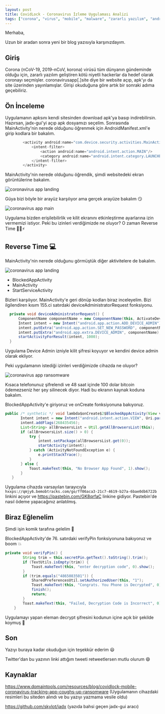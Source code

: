 ```yaml
---
layout: post
title: CovidLock - Coronavirus İzleme Uygulaması Analizi
tags: ["corona", "virus", "mobile", "malware", "zararlı yazılım", "android", "uygulama", "covidlock"]
---
```


Merhaba,

Uzun bir aradan sonra yeni bir blog yazısıyla karşınızdayım.

## Giriş

Corona (nCoV-19, 2019-nCoV, korona) virüsü tüm dünyanın gündeminde olduğu için, zararlı yazılım geliştiren kötü niyetli hackerlar da hedef olarak coronayı seçmişler. coronavirusapp[.]site diye bir website açıp, apk'yı da site üzerinden yayınlamışlar. Girişi okuduğuna göre artık bir sonraki adıma geçebiliriz.

## Ön İnceleme

Uygulamanın apksını kendi sitesinden download apk'ya basıp indirebilirsin. Hazırsan, jadx-gui'yi açıp apk dosyamızı seçelim. Sonrasında MainActivity'nin nerede olduğunu öğrenmek için AndroidManifest.xml'e girip kodlara bir bakalım.

```java
        <activity android:name="com.device.security.activities.MainActivity" android:excludeFromRecents="true">
            <intent-filter>
                <action android:name="android.intent.action.MAIN"/>
                <category android:name="android.intent.category.LAUNCHER"/>
            </intent-filter>
        </activity>
```
MainActivity'nin nerede olduğunu öğrendik, şimdi websitedeki ekran görüntülerine bakalım.


<img src="assets/img/corona-landing.png" alt="coronavirus app landing" border="0">
&nbsp;

Güya bizi böyle bir arayüz karşılıyor ama gerçek arayüze bakalım 😏
&nbsp;

<img src="assets/img/corona-main.png" alt="coronavirus app main" border="0" copyright="DomainTools">
&nbsp;

Uygulama bizden erişilebilirlik ve kilit ekranını etkinleştirme ayarlarına izin vermemizi istiyor. Peki bu izinleri verdiğimizde ne oluyor? O zaman Reverse Time 🔧🔨⚡

## Reverse Time 💻

MainActivity'nin nerede olduğunu görmüştük diğer aktivitelere de bakalım.

<img src="assets/img/corona-activities.png" alt="coronavirus app landing" border="0">
&nbsp;

- BlockedAppActivity
- MainActivity
- StartServiceActivity

Bizleri karşılıyor. MainActivity'e geri dönüp kodları biraz inceleyelim. Bizi ilgilendiren kısım 155.ci satırdaki deviceAdministratorRequest fonksiyonu.

```java
  private void deviceAdministratorRequest() {
      ComponentName componentName = new ComponentName(this, ActivateDeviceAdminReceiver.class);
      Intent intent = new Intent("android.app.action.ADD_DEVICE_ADMIN");
      intent.putExtra("android.app.action.SET_NEW_PASSWORD", componentName);
      intent.putExtra("android.app.extra.DEVICE_ADMIN", componentName);
      startActivityForResult(intent, 1000);
  }
```

Uygulama Device Admin izniyle kilit şifresi koyuyor ve kendini device admin olarak ekliyor.

Peki uygulamanın istediği izinleri verdiğimizde cihazda ne oluyor?
&nbsp;

<img src="assets/img/corona-ransomware.png" alt="coronavirus app ransomware" border="0" copyright="DomainTools">
&nbsp;


Kısaca telefonunuz şifrelendi ve 48 saat içinde 100 dolar bitcoin ödemezseniz her şey silinecek diyor. Hadi bu ekranın kaynak koduna bakalım.

BlockedAppActivity'e giriyoruz ve onCreate fonksiyonuna bakıyoruz.

```java
public /* synthetic */ void lambda$onCreate$2$BlockedAppActivity(View view) {
       Intent intent = new Intent("android.intent.action.VIEW", Uri.parse("hxxps://qmjy6.bemobtracks.com/go/ff06aca3-21c7-4619-b27a-6bae0db6722b"));
       intent.addFlags(268435456);
       List<String> allBrowsersList = Util.getAllBrowsersList(this);
       if (allBrowsersList.size() > 0) {
           try {
               intent.setPackage(allBrowsersList.get(0));
               startActivity(intent);
           } catch (ActivityNotFoundException e) {
               e.printStackTrace();
           }
       } else {
           Toast.makeText(this, "No Browser App Found", 1).show();
       }
   }

```

Uygulama cihazda varsayılan tarayıcıyla `hxxps://qmjy6.bemobtracks.com/go/ff06aca3-21c7-4619-b27a-6bae0db6722b` linkini açıyor ve https://pastebin.com/GK8qrfaC linkine gidiyor. Pastebin'de nasıl ödeme yapacağınız anlatılmış.

## Biraz Eğlenelim

Şimdi işin komik tarafına gelelim 🙂

BlockedAppActivity'de 76. satırdaki verifyPin fonksiyonuna bakıyoruz ve boom 💥

```java
private void verifyPin() {
        String trim = this.secretPin.getText().toString().trim();
        if (TextUtils.isEmpty(trim)) {
            Toast.makeText(this, "enter decryption code", 0).show();
        }
        if (trim.equals("4865083501")) {
            SharedPreferencesUtil.setAuthorizedUser(this, "1");
            Toast.makeText(this, "Congrats. You Phone is Decrypted", 0).show();
            finish();
            return;
        }
        Toast.makeText(this, "Failed, Decryption Code is Incorrect", 0).show();
    }
```

Uygulamayı yapan eleman decrypt şifresini kodunun içine açık bir şekilde koymuş 🤣


## Son

Yazıyı buraya kadar okuduğun için teşekkür ederim 😃

Twitter'dan bu yazının linki attığım tweeti retweetlersen mutlu olurum 😄



## Kaynaklar

https://www.domaintools.com/resources/blog/covidlock-mobile-coronavirus-tracking-app-coughs-up-ransomware (Uygulamanın cihazdaki resimleri bu siteden alındı ve bu yazıyı yazmama vesile oldu)

https://github.com/skylot/jadx (yazıda bahsi geçen jadx-gui aracı)
